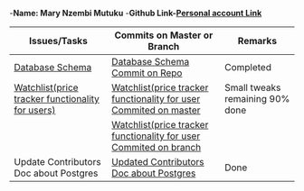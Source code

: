 -**Name: Mary Nzembi Mutuku**
-**Github Link-[Personal account Link](https://github.com/Mally13)**





| **Issues/Tasks**| **Commits on Master or Branch** | **Remarks**|
| ----------- | ----------- |----------- |
| [Database Schema](https://github.com/zuri-training/Team_26_Repo-Proj_Price_Compare/issues/8)|  [Database Schema Commit on Repo](https://github.com/zuri-training/Team_26_Repo-Proj_Price_Compare/blob/master/ScoutVendor%20Database%20Schema.drawio.png) | Completed |
|  [Watchlist(price tracker functionality for users)](https://github.com/zuri-training/Team_26_Repo-Proj_Price_Compare/issues/4) |  [Watchlist(price tracker functionality for user Commited on master](https://github.com/zuri-training/Team_26_Repo-Proj_Price_Compare/tree/master/backend/watchlist)  | Small tweaks remaining 90% done |
| | [Watchlist(price tracker functionality for user Commited on branch](https://github.com/zuri-training/Team_26_Repo-Proj_Price_Compare/tree/price-tracker-Mary-Mutuku) | |
|  Update Contributors Doc about Postgres |  [Updated Contributors Doc about Postgres](https://github.com/zuri-training/Team_26_Repo-Proj_Price_Compare/blob/master/CONTRIBUTING.md) | Done |
